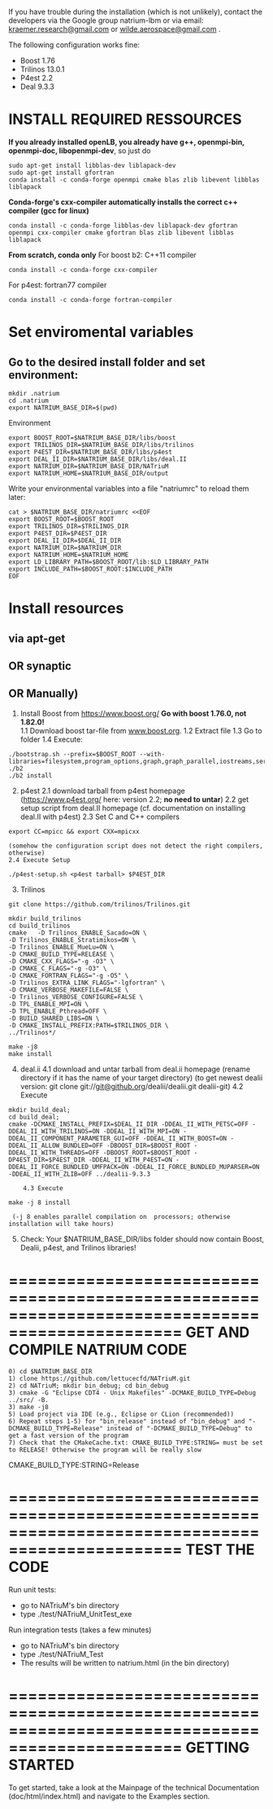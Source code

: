 
If you have trouble during the installation (which is not unlikely), contact the developers via the Google group natrium-lbm
or via email: kraemer.research@gmail.com or wilde.aerospace@gmail.com .

The following configuration works fine:
- Boost 1.76
- Trilinos 13.0.1
- P4est 2.2
- Deal 9.3.3


# INSTALL REQUIRED RESSOURCES

**If you already installed openLB, you already have g++, openmpi-bin, openmpi-doc, libopenmpi-dev**, so just do
```
sudo apt-get install libblas-dev liblapack-dev
sudo apt-get install gfortran
conda install -c conda-forge openmpi cmake blas zlib libevent libblas liblapack
```

**Conda-forge's cxx-compiler automatically installs the correct c++ compiler (gcc for linux)**
```
conda install -c conda-forge libblas-dev liblapack-dev gfortran openmpi cxx-compiler cmake gfortran blas zlib libevent libblas liblapack
```

**From scratch, conda only**
For boost b2: C++11 compiler
```
conda install -c conda-forge cxx-compiler
```

For p4est: fortran77 compiler
```
conda install -c conda-forge fortran-compiler
```

# Set enviromental variables
## Go to the desired install folder and set environment:
```
mkdir .natrium
cd .natrium
export NATRIUM_BASE_DIR=$(pwd)
```

Environment
```
export BOOST_ROOT=$NATRIUM_BASE_DIR/libs/boost
export TRILINOS_DIR=$NATRIUM_BASE_DIR/libs/trilinos
export P4EST_DIR=$NATRIUM_BASE_DIR/libs/p4est
export DEAL_II_DIR=$NATRIUM_BASE_DIR/libs/deal.II
export NATRIUM_DIR=$NATRIUM_BASE_DIR/NATriuM
export NATRIUM_HOME=$NATRIUM_BASE_DIR/output
```

Write your environmental variables into a file "natriumrc" to reload them later:
```
cat > $NATRIUM_BASE_DIR/natriumrc <<EOF
export BOOST_ROOT=$BOOST_ROOT
export TRILINOS_DIR=$TRILINOS_DIR
export P4EST_DIR=$P4EST_DIR
export DEAL_II_DIR=$DEAL_II_DIR
export NATRIUM_DIR=$NATRIUM_DIR
export NATRIUM_HOME=$NATRIUM_HOME
export LD_LIBRARY_PATH=$BOOST_ROOT/lib:$LD_LIBRARY_PATH
export INCLUDE_PATH=$BOOST_ROOT:$INCLUDE_PATH
EOF
```

# Install resources
## via apt-get

## OR synaptic

## OR Manually)
1. Install Boost from https://www.boost.org/ **Go with boost 1.76.0, not 1.82.0!**	
    1.1 Download boost tar-file from www.boost.org.
    1.2 Extract file
    1.3 Go to folder
    1.4 Execute:
```
./bootstrap.sh --prefix=$BOOST_ROOT --with-libraries=filesystem,program_options,graph,graph_parallel,iostreams,serialization,system,test,timer,thread
./b2
./b2 install
```
2. p4est
    2.1 download tarball from p4est homepage (https://www.p4est.org/ here: version 2.2; **no need to untar**)
    2.2 get setup script from deal.II homepage (cf. documentation on installing deal.II with p4est)
    2.3 Set C and C++ compilers
```
export CC=mpicc && export CXX=mpicxx
```
	(somehow the configuration script does not detect the right compilers, otherwise)
    2.4 Execute Setup
```
./p4est-setup.sh <p4est tarball> $P4EST_DIR
```
3. Trilinos
```
git clone https://github.com/trilinos/Trilinos.git

mkdir build_trilinos
cd build_trilinos
cmake 	-D Trilinos_ENABLE_Sacado=ON \
-D Trilinos_ENABLE_Stratimikos=ON \
-D Trilinos_ENABLE_MueLu=ON \
-D CMAKE_BUILD_TYPE=RELEASE \
-D CMAKE_CXX_FLAGS="-g -O3" \
-D CMAKE_C_FLAGS="-g -O3" \
-D CMAKE_FORTRAN_FLAGS="-g -O5" \
-D Trilinos_EXTRA_LINK_FLAGS="-lgfortran" \
-D CMAKE_VERBOSE_MAKEFILE=FALSE \
-D Trilinos_VERBOSE_CONFIGURE=FALSE \
-D TPL_ENABLE_MPI=ON \
-D TPL_ENABLE_Pthread=OFF \
-D BUILD_SHARED_LIBS=ON \
-D CMAKE_INSTALL_PREFIX:PATH=$TRILINOS_DIR \
../Trilinos*/

make -j8
make install
```

4. deal.ii
 	4.1 download and untar tarball from deal.ii homepage
		(rename directory if it has the name of your target directory)
        	(to get newest dealii version: git clone git://git@github.org/dealii/dealii.git dealii-git)
	4.2 Execute
```
mkdir build_deal; 
cd build_deal; 
cmake -DCMAKE_INSTALL_PREFIX=$DEAL_II_DIR -DDEAL_II_WITH_PETSC=OFF -DDEAL_II_WITH_TRILINOS=ON -DDEAL_II_WITH_MPI=ON -DDEAL_II_COMPONENT_PARAMETER_GUI=OFF -DDEAL_II_WITH_BOOST=ON -DDEAL_II_ALLOW_BUNDLED=OFF -DBOOST_DIR=$BOOST_ROOT -DDEAL_II_WITH_THREADS=OFF -DBOOST_ROOT=$BOOST_ROOT -DP4EST_DIR=$P4EST_DIR -DDEAL_II_WITH_P4EST=ON -DDEAL_II_FORCE_BUNDLED_UMFPACK=ON -DDEAL_II_FORCE_BUNDLED_MUPARSER=ON -DDEAL_II_WITH_ZLIB=OFF ../dealii-9.3.3
```
        4.3 Execute
```
make -j 8 install
```
	 (-j 8 enables parallel compilation on  processors; otherwise installation will take hours)
 
5. Check: Your $NATRIUM_BASE_DIR/libs folder should now contain Boost, Dealii, p4est, and Trilinos libraries! 

================================================================================================
   GET AND COMPILE NATRIUM CODE
================================================================================================
	0) cd $NATRIUM_BASE_DIR
	1) clone https://github.com/lettucecfd/NATriuM.git
	2) cd NATriuM; mkdir bin_debug; cd bin_debug
	3) cmake -G "Eclipse CDT4 - Unix Makefiles" -DCMAKE_BUILD_TYPE=Debug ../src/ -B.
	3) make -j8
	5) Load project via IDE (e.g., Eclipse or CLion (recommended))
	6) Repeat steps 1-5) for "bin_release" instead of "bin_debug" and "-DCMAKE_BUILD_TYPE=Release" instead of "-DCMAKE_BUILD_TYPE=Debug" to get a fast version of the program
	7) Check that the CMakeCache.txt: CMAKE_BUILD_TYPE:STRING= must be set to RELEASE! Otherwise the program will be really slow
CMAKE_BUILD_TYPE:STRING=Release



        
================================================================================================
   TEST THE CODE 
================================================================================================

Run unit tests:
   - go to NATriuM's bin directory
   - type ./test/NATriuM_UnitTest_exe

Run integration tests (takes a few minutes)
   - go to NATriuM's bin directory
   - type ./test/NATriuM_Test
   - The results will be written to natrium.html (in the bin directory)


================================================================================================
  GETTING STARTED
================================================================================================
To get started, take a look at the Mainpage of the technical Documentation (doc/html/index.html)
and navigate to the Examples section.
        

